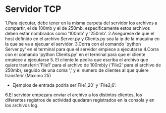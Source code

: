 # Servidor TCP


1.Para ejecutar, debe tener en la misma carpeta del servidor los archivos a compartir, el de 100mb y el de 250mb, especificamente estos archivos deben estar nombrados como  '100mb' y '250mb'.
2.Asegurese de que el host definido en el archivo Server.py y Clients.py sea la ip de la maquina en la que se va a ejecuar el servidor.
3.Corra con el comando 'python Server.py' en el terminal para que el servidor empiece a ejecutarse
4.Corra con el comando 'python Clients.py' en el terminal para que el cliente empiece a ejecutarse
5. El cliente le pedira que escriba el archivo que quiere transferir('File1' para el archivo de 100mb)y ('File2' para el archivo de 250mb), seguido de una coma ',' y el numero de clientes al que quiere transferir (Maximo 25)
* Ejemplos de entrada podria ser'File1,20' y 'File2,6'.

6.El servidor empezara enviar el archivo a los distintos clientes, los diferentes registros de actividad quedaran registrados en la consola y en los archivos log.

